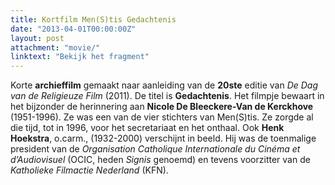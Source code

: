 ```yaml
---
title: Kortfilm Men(S)tis Gedachtenis
date: "2013-04-01T00:00:00Z"
layout: post
attachment: "movie/"
linktext: "Bekijk het fragment"
---
```

Korte **archieffilm** gemaakt naar aanleiding van de **20ste** editie van _De Dag van de Religieuze Film_ (2011). De titel is **Gedachtenis**. Het filmpje bewaart in het bijzonder de herinnering aan **Nicole De Bleeckere-Van de Kerckhove** (1951-1996). Ze was een van de vier stichters van Men(S)tis. Ze zorgde al die tijd, tot in 1996, voor het secretariaat en het onthaal. Ook **Henk Hoekstra**, o.carm., (1932-2000) verschijnt in beeld. Hij was de toenmalige president van de *Organisation Catholique Internationale du Cinéma et d’Audiovisuel* (OCIC, heden *Signis* genoemd) en tevens voorzitter van de *Katholieke Filmactie Nederland* (KFN).
